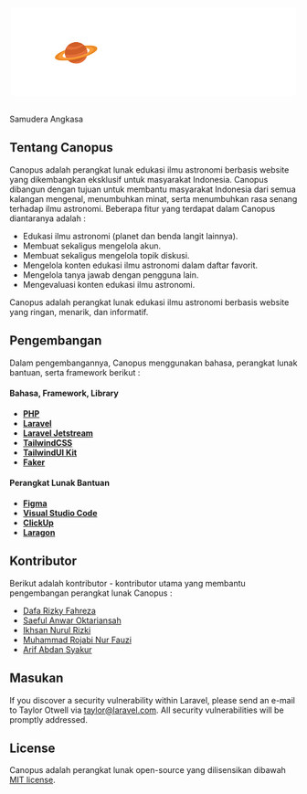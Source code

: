 <p align="center"><a href="https://laravel.com" target="_blank"><img src="public/imgs/logo2.png" width="500"></a></p>

## <p align="center">
Samudera Angkasa
</p>

## Tentang Canopus

Canopus adalah perangkat lunak edukasi ilmu astronomi berbasis website yang dikembangkan eksklusif untuk masyarakat Indonesia. Canopus dibangun dengan tujuan untuk membantu masyarakat Indonesia dari semua kalangan mengenal, menumbuhkan minat, serta menumbuhkan rasa senang terhadap ilmu astronomi. Beberapa fitur yang terdapat dalam Canopus diantaranya adalah :

- Edukasi ilmu astronomi (planet dan benda langit lainnya).
- Membuat sekaligus mengelola akun.
- Membuat sekaligus mengelola topik diskusi.
- Mengelola konten edukasi ilmu astronomi dalam daftar favorit.
- Mengelola tanya jawab dengan pengguna lain.
- Mengevaluasi konten edukasi ilmu astronomi.

Canopus adalah perangkat lunak edukasi ilmu astronomi berbasis website yang ringan, menarik, dan informatif.

## Pengembangan

Dalam pengembangannya, Canopus menggunakan bahasa, perangkat lunak bantuan, serta framework berikut :

#### Bahasa, Framework, Library
- **[PHP](https://php.net/)**
- **[Laravel](https://laravel.com/)**
- **[Laravel Jetstream](https://jetstream.laravel.com/2.x/introduction.html)**
- **[TailwindCSS](https://tailwindcss.com/)**
- **[TailwindUI Kit](https://tailwinduikit.com/)**
- **[Faker](https://fakerphp.github.io/)**

#### Perangkat Lunak Bantuan
- **[Figma](https://figma.com/)**
- **[Visual Studio Code](https://code.visualstudio.com/)**
- **[ClickUp](https://clickup.com/)**
- **[Laragon](https://laragon.org/)**

## Kontributor

Berikut adalah kontributor - kontributor utama yang membantu pengembangan perangkat lunak Canopus :
- [Dafa Rizky Fahreza](https://github.com/dafalagi/)
- [Saeful Anwar Oktariansah](https://github.com/SaefulA0)
- [Ikhsan Nurul Rizki](https://github.com/IkhsanNurulRizki)
- [Muhammad Rojabi Nur Fauzi](https://github.com/FauziSS)
- [Arif Abdan Syakur](https://github.com/arifabdan)

## Masukan

If you discover a security vulnerability within Laravel, please send an e-mail to Taylor Otwell via [taylor@laravel.com](mailto:taylor@laravel.com). All security vulnerabilities will be promptly addressed.

## License

Canopus adalah perangkat lunak open-source yang dilisensikan dibawah [MIT license](https://opensource.org/licenses/MIT).
